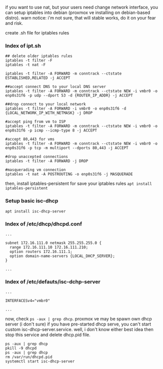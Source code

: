 if you want to use nat, but your users need change network interface, you can setup iptables into debian (proxmox ve installing on debian-based distro). warn notice: i'm not sure, that will stable works, do it on your fear and risk.

create .sh file for iptables rules

### Index of ipt.sh

```
## delete older iptables rules
iptables -t filter -F
iptables -t nat -F

iptables -t filter -A FORWARD -m conntrack --ctstate ESTABLISHED,RELATED -j ACCEPT

##accept connect DNS to your local DNS server
iptables -t filter -A FORWARD -m conntrack --ctstate NEW -i vmbr0 -o enp0s31f6 -p udp --dport 53 -d {ROUTER_IP_ADDR} -j ACCEPT

##drop connect to your local network
iptables -t filter -A FORWARD -i vmbr0 -o enp0s31f6 -d {LOCAL_NETWORK_IP_WITH_NETMASK} -j DROP

#accept ping from vm to ISP
iptables -t filter -A FORWARD -m conntrack --ctstate NEW -i vmbr0 -o enp0s31f6 -p icmp --icmp-type 8 -j ACCEPT

#accept 80,443 for vms
iptables -t filter -A FORWARD -m conntrack --ctstate NEW -i vmbr0 -o enp0s31f6 -p tcp -m multiport --dports 80,443 -j ACCEPT

#drop unaccepted connections
iptables -t filter -A FORWARD -j DROP

#masquerading vm connection
iptables -t nat -A POSTROUTING -o enp0s31f6 -j MASQUERADE 
```
then, install iptables-persistent for save your iptables rules
``` apt install iptables-persistent ```

### Setup basic isc-dhcp

```apt install isc-dhcp-server```

### Index of /etc/dhcp/dhcpd.conf

```
...

subnet 172.16.111.0 netmask 255.255.255.0 {
  range 172.16.111.10 172.16.111.210;
  option routers 172.16.111.1;
  option domain-name-servers {LOCAL_DHCP_SERVER};
}

...
```

### Index of /etc/defauts/isc-dchp-server

```
...

INTERFACESv4="vmbr0"

...
```
now, check ```ps -aux | grep dhcp```. proxmox ve may be spawn own dhcp server (i don't sure)
if you have pre-started dhcp serve, you can't start custom isc-dhcp-server.service. well, i don't know either best idea then stop this service and delete dhcp.pid file.

```
ps -aux | grep dhcp
pkill -9 dhcpd
ps -aux | grep dhcp
rm /var/run/dhcpd.pid
systemctl start isc-dhcp-server
```
